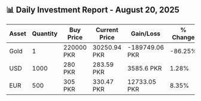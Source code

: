 ## 📊 Daily Investment Report - August 20, 2025

| Asset | Quantity | Buy Price | Current Price | Gain/Loss | % Change |
|-------|----------|-----------|----------------|------------|----------|
| Gold | 1 | 220000 PKR | 30250.94 PKR | -189749.06 PKR | -86.25% |
| USD | 1000 | 280 PKR | 283.59 PKR | 3585.6 PKR | 1.28% |
| EUR | 500 | 305 PKR | 330.47 PKR | 12733.05 PKR | 8.35% |

